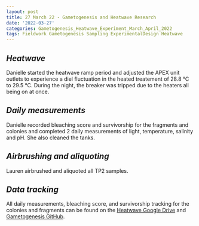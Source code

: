 ```yaml
---
layout: post
title: 27 March 22 - Gametogenesis and Heatwave Research
date: '2022-03-27'
categories: Gametogenesis_Heatwave_Experiment_March_April_2022
tags: Fieldwork Gametogenesis Sampling ExperimentalDesign Heatwave
---
```


## *Heatwave*
Danielle started the heatwave ramp period and adjusted the APEX unit outlets to experience a diel fluctuation in the heated treatement of 28.8 °C to 29.5 °C. During the night, the breaker was tripped due to the heaters all being on at once.

## *Daily measurements*
Danielle recorded bleaching score and survivorship for the fragments and colonies  and completed 2 daily measurements of light, temperature, salinity and pH. She also cleaned the tanks.

## *Airbrushing and aliquoting*
Lauren airbrushed and aliquoted all TP2 samples. 

## *Data tracking*
All daily measurements, bleaching score, and survivorship tracking for the colonies and fragments can be found on the [Heatwave Google Drive](https://drive.google.com/drive/u/0/folders/1f0I4fi72gqcFtxoOj08j3n1DRL2GLVKw) and [Gametogenesis GitHub](https://github.com/daniellembecker/Gametogenesis).
